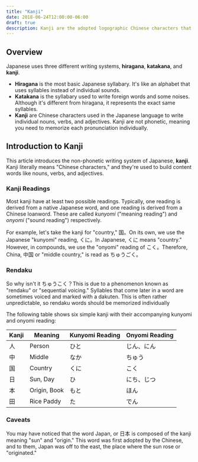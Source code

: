 ```yaml
---
title: "Kanji"
date: 2018-06-24T12:00:00-06:00
draft: true
description: Kanji are the adopted logographic Chinese characters that are used in the Japanese writing system alongside hiragana and katakana.
---
```


## Overview
Japanese uses three different writing systems, **hiragana**, **katakana**, and **kanji**.

* **Hiragana** is the most basic Japanese syllabary. It's like an alphabet that uses syllables instead of individual sounds.
* **Katakana** is the syllabary used to write foreign words and some noises. Although it's different from hiragana, it represents the exact same 
syllables.
* **Kanji** are Chinese characters used in the Japanese language to write individual nouns, verbs, and adjectives. Kanji are not phonetic, meaning you need to memorize each pronunciation individually.

## Introduction to Kanji
This article introduces the non-phonetic writing system of Japanese, **kanji**. Kanji literally means "Chinese characters," and they're used to build content words like nouns, verbs, and adjectives.

### Kanji Readings
Most kanji have at least two possible readings. Typically, one reading is derived from a native Japanese word, and one reading is derived from a Chinese loanword. These are called *kunyomi* ("meaning reading") and *onyomi* ("sound reading") respectively.

For example, let's take the kanji for "country," 国。On its own, we use the Japanese "kunyomi" reading, くに。In Japanese, くに means "country." However, in compounds, we use the "onyomi" reading of こく。Therefore, China, 中国 or "middle country," is read as ちゅうごく。

### Rendaku
So why isn't it ちゅうこく？This is due to a phenomenon known as "rendaku" or "sequential voicing." Syllables that come later in a word are sometimes voiced and marked with a dakuten. This is often rather unpredictable, so rendaku words should be memorized individually

The following table shows six simple kanji with their accompanying kunyomi and onyomi reading:

**Kanji** | **Meaning**  | **Kunyomi Reading** | **Onyomi Reading**
----------|--------------|---------------------|-------------------
人         | Person       | ひと                | じん、にん
中         | Middle       | なか                | ちゅう
国         | Country      | くに                | こく
日         | Sun, Day     | ひ　                | にち、じつ
本         | Origin, Book | もと                | ほん
田         | Rice Paddy   | た　                | でん

### Caveats
You may have noticed that the word Japan, or 日本 is composed of the kanji meaning "sun" and "origin." This word was first adopted by the Chinese, and to them, Japan was off to the east, the place where the sun rose or "originated."